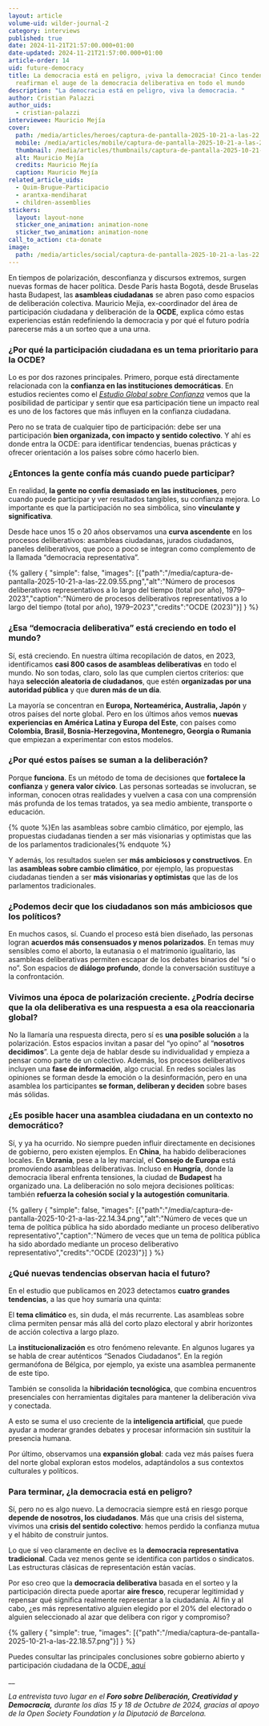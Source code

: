 ```yaml
---
layout: article
volume-uid: wilder-journal-2
category: interviews
published: true
date: 2024-11-21T21:57:00.000+01:00
date-updated: 2024-11-21T21:57:00.000+01:00
article-order: 14
uid: future-democracy
title: La democracia está en peligro, ¡viva la democracia! Cinco tendencias que
  reafirman el auge de la democracia deliberativa en todo el mundo
description: "La democracia está en peligro, viva la democracia. "
author: Cristian Palazzi
author_uids:
  - cristian-palazzi
interviewee: Mauricio Mejía
cover:
  path: /media/articles/heroes/captura-de-pantalla-2025-10-21-a-las-22.06.22.png
  mobile: /media/articles/mobile/captura-de-pantalla-2025-10-21-a-las-22.06.22.png
  thumbnail: /media/articles/thumbnails/captura-de-pantalla-2025-10-21-a-las-22.06.22.png
  alt: Mauricio Mejía
  credits: Mauricio Mejía
  caption: Mauricio Mejía
related_article_uids:
  - Quim-Brugue-Participacio
  - arantxa-mendiharat
  - children-assemblies
stickers:
  layout: layout-none
  sticker_one_animation: animation-none
  sticker_two_animation: animation-none
call_to_action: cta-donate
image:
  path: /media/articles/social/captura-de-pantalla-2025-10-21-a-las-22.06.22.png
---
```

En tiempos de polarización, desconfianza y discursos extremos, surgen nuevas formas de hacer política. Desde París hasta Bogotá, desde Bruselas hasta Budapest, las **asambleas ciudadanas** se abren paso como espacios de deliberación colectiva. Mauricio Mejía, ex-coordinador del área de participación ciudadana y deliberación de la **OCDE**, explica cómo estas experiencias están redefiniendo la democracia y por qué el futuro podría parecerse más a un sorteo que a una urna.

### **¿Por qué la participación ciudadana es un tema prioritario para la OCDE?**

Lo es por dos razones principales. Primero, porque está directamente relacionada con la **confianza en las instituciones democráticas**. En estudios recientes como el *[Estudio Global sobre Confianza](https://www.edelman.com/es/es/trust/2025/trust-barometer)* vemos que la posibilidad de participar y sentir que esa participación tiene un impacto real es uno de los factores que más influyen en la confianza ciudadana.

Pero no se trata de cualquier tipo de participación: debe ser una participación **bien organizada, con impacto y sentido colectivo**. Y ahí es donde entra la OCDE: para identificar tendencias, buenas prácticas y ofrecer orientación a los países sobre cómo hacerlo bien.

### **¿Entonces la gente confía más cuando puede participar?**

En realidad, **la gente no confía demasiado en las instituciones**, pero cuando puede participar y ver resultados tangibles, su confianza mejora. Lo importante es que la participación no sea simbólica, sino **vinculante y significativa**.

Desde hace unos 15 o 20 años observamos una **curva ascendente** en los procesos deliberativos: asambleas ciudadanas, jurados ciudadanos, paneles deliberativos, que poco a poco se integran como complemento de la llamada “democracia representativa”.

{% gallery { "simple": false, "images": [{"path":"/media/captura-de-pantalla-2025-10-21-a-las-22.09.55.png","alt":"Número de procesos deliberativos representativos a lo largo del tiempo (total por año), 1979–2023","caption":"Número de procesos deliberativos representativos a lo largo del tiempo (total por año), 1979–2023","credits":"OCDE (2023)"}] } %}

### **¿Esa “democracia deliberativa” está creciendo en todo el mundo?**

Sí, está creciendo. En nuestra última recopilación de datos, en 2023, identificamos **casi 800 casos de asambleas deliberativas** en todo el mundo. No son todas, claro, solo las que cumplen ciertos criterios: que haya **selección aleatoria de ciudadanos**, que estén **organizadas por una autoridad pública** y que **duren más de un día**.

La mayoría se concentran en **Europa, Norteamérica, Australia, Japón** y otros países del norte global. Pero en los últimos años vemos **nuevas experiencias en América Latina y Europa del Este**, con países como **Colombia, Brasil, Bosnia-Herzegovina, Montenegro, Georgia o Rumania** que empiezan a experimentar con estos modelos.

### **¿Por qué estos países se suman a la deliberación?**

Porque **funciona**. Es un método de toma de decisiones que **fortalece la confianza** y **genera valor cívico**. Las personas sorteadas se involucran, se informan, conocen otras realidades y vuelven a casa con una comprensión más profunda de los temas tratados, ya sea medio ambiente, transporte o educación.

{% quote %}En las asambleas sobre cambio climático, por ejemplo, las propuestas ciudadanas tienden a ser más visionarias y optimistas que las de los parlamentos tradicionales{% endquote %}

Y además, los resultados suelen ser **más ambiciosos y constructivos**. En las **asambleas sobre cambio climático**, por ejemplo, las propuestas ciudadanas tienden a ser **más visionarias y optimistas** que las de los parlamentos tradicionales.

### **¿Podemos decir que los ciudadanos son más ambiciosos que los políticos?**

En muchos casos, sí. Cuando el proceso está bien diseñado, las personas logran **acuerdos más consensuados y menos polarizados**. En temas muy sensibles como el aborto, la eutanasia o el matrimonio igualitario, las asambleas deliberativas permiten escapar de los debates binarios del “sí o no”. Son espacios de **diálogo profundo**, donde la conversación sustituye a la confrontación.

### **Vivimos una época de polarización creciente. ¿Podría decirse que la ola deliberativa es una respuesta a esa ola reaccionaria global?**

No la llamaría una respuesta directa, pero sí es **una posible solución** a la polarización. Estos espacios invitan a pasar del “yo opino” al “**nosotros decidimos**”. La gente deja de hablar desde su individualidad y empieza a pensar como parte de un colectivo. Además, los procesos deliberativos incluyen una **fase de información**, algo crucial. En redes sociales las opiniones se forman desde la emoción o la desinformación, pero en una asamblea los participantes **se forman, deliberan y deciden** sobre bases más sólidas.

### **¿Es posible hacer una asamblea ciudadana en un contexto no democrático?**

Sí, y ya ha ocurrido. No siempre pueden influir directamente en decisiones de gobierno, pero existen ejemplos. En **China**, ha habido deliberaciones locales. En **Ucrania**, pese a la ley marcial, el **Consejo de Europa** está promoviendo asambleas deliberativas. Incluso en **Hungría**, donde la democracia liberal enfrenta tensiones, la ciudad de **Budapest** ha organizado una. La deliberación no solo mejora decisiones políticas: también **refuerza la cohesión social y la autogestión comunitaria**.

{% gallery { "simple": false, "images": [{"path":"/media/captura-de-pantalla-2025-10-21-a-las-22.14.34.png","alt":"Número de veces que un tema de política pública ha sido abordado mediante un proceso deliberativo representativo","caption":"Número de veces que un tema de política pública ha sido abordado mediante un proceso deliberativo representativo","credits":"OCDE (2023)"}] } %}

### **¿Qué nuevas tendencias observan hacia el futuro?**

En el estudio que publicamos en 2023 detectamos **cuatro grandes tendencias**, a las que hoy sumaría una quinta:

El **tema climático** es, sin duda, el más recurrente. Las asambleas sobre clima permiten pensar más allá del corto plazo electoral y abrir horizontes de acción colectiva a largo plazo.

La **institucionalización** es otro fenómeno relevante. En algunos lugares ya se habla de crear auténticos “Senados Ciudadanos”. En la región germanófona de Bélgica, por ejemplo, ya existe una asamblea permanente de este tipo.

También se consolida la **hibridación tecnológica**, que combina encuentros presenciales con herramientas digitales para mantener la deliberación viva y conectada.

A esto se suma el uso creciente de la **inteligencia artificial**, que puede ayudar a moderar grandes debates y procesar información sin sustituir la presencia humana.

Por último, observamos una **expansión global**: cada vez más países fuera del norte global exploran estos modelos, adaptándolos a sus contextos culturales y políticos.

### **Para terminar, ¿la democracia está en peligro?**

Sí, pero no es algo nuevo. La democracia siempre está en riesgo porque **depende de nosotros, los ciudadanos**. Más que una crisis del sistema, vivimos una **crisis del sentido colectivo**: hemos perdido la confianza mutua y el hábito de construir juntos.

Lo que sí veo claramente en declive es la **democracia representativa tradicional**. Cada vez menos gente se identifica con partidos o sindicatos. Las estructuras clásicas de representación están vacías.

Por eso creo que la **democracia deliberativa** basada en el sorteo y la participación directa puede aportar **aire fresco**, recuperar legitimidad y repensar qué significa realmente representar a la ciudadanía. Al fin y al cabo, ¿es más representativo alguien elegido por el 20% del electorado o alguien seleccionado al azar que delibera con rigor y compromiso?

{% gallery { "simple": true, "images": [{"path":"/media/captura-de-pantalla-2025-10-21-a-las-22.18.57.png"}] } %}

Puedes consultar las principales conclusiones sobre gobierno abierto y participación ciudadana de la OCDE,[ aquí](https://www.oecd.org/en/topics/open-government-and-citizen-participation.html)[](https://partaidetza.tolosa.eus/es/detalle/-/visualizarProcesos/detail/viewResults/123)

__

*La entrevista tuvo lugar en el **Foro sobre Deliberación, Creatividad y Democracia,** durante los días 15 y 18 de Octubre de 2024, gracias al apoyo de la Open Society Foundation y la Diputació de Barcelona.*
